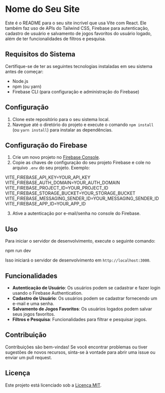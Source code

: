 # Nome do Seu Site

Este é o README para o seu site incrível que usa Vite com React. Ele também faz uso de APIs do Tailwind CSS, Firebase para autenticação, cadastro de usuário e salvamento de jogos favoritos do usuário logado, além de ter funcionalidades de filtros e pesquisa.

## Requisitos do Sistema

Certifique-se de ter as seguintes tecnologias instaladas em seu sistema antes de começar:

- Node.js
- npm (ou yarn)
- Firebase CLI (para configuração e administração do Firebase)

## Configuração

1. Clone este repositório para o seu sistema local.
2. Navegue até o diretório do projeto e execute o comando `npm install` (ou `yarn install`) para instalar as dependências.

## Configuração do Firebase

1. Crie um novo projeto no [Firebase Console](https://console.firebase.google.com/).
2. Copie as chaves de configuração do seu projeto Firebase e cole no arquivo `.env` do seu projeto. Exemplo:

VITE_FIREBASE_API_KEY=YOUR_API_KEY
VITE_FIREBASE_AUTH_DOMAIN=YOUR_AUTH_DOMAIN
VITE_FIREBASE_PROJECT_ID=YOUR_PROJECT_ID
VITE_FIREBASE_STORAGE_BUCKET=YOUR_STORAGE_BUCKET
VITE_FIREBASE_MESSAGING_SENDER_ID=YOUR_MESSAGING_SENDER_ID
VITE_FIREBASE_APP_ID=YOUR_APP_ID


3. Ative a autenticação por e-mail/senha no console do Firebase.

## Uso

Para iniciar o servidor de desenvolvimento, execute o seguinte comando:

npm run dev

Isso iniciará o servidor de desenvolvimento em `http://localhost:3000`.

## Funcionalidades

- **Autenticação de Usuário**: Os usuários podem se cadastrar e fazer login usando o Firebase Authentication.
- **Cadastro de Usuário**: Os usuários podem se cadastrar fornecendo um e-mail e uma senha.
- **Salvamento de Jogos Favoritos**: Os usuários logados podem salvar seus jogos favoritos.
- **Filtros e Pesquisa**: Funcionalidades para filtrar e pesquisar jogos.

## Contribuição

Contribuições são bem-vindas! Se você encontrar problemas ou tiver sugestões de novos recursos, sinta-se à vontade para abrir uma issue ou enviar um pull request.

## Licença

Este projeto está licenciado sob a [Licença MIT](LICENSE).
